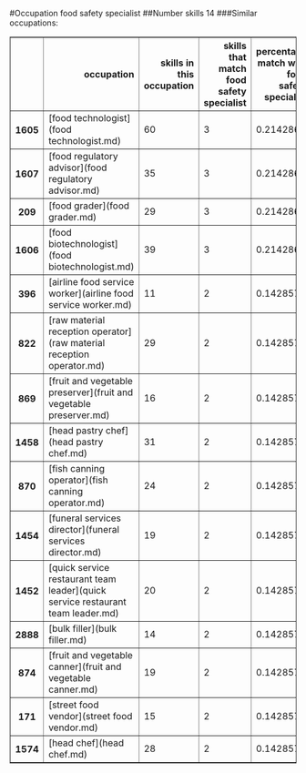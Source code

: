 #Occupation food safety specialist
##Number skills 14
###Similar occupations:
<table border="1" class="dataframe">
  <thead>
    <tr style="text-align: right;">
      <th></th>
      <th>occupation</th>
      <th>skills in this occupation</th>
      <th>skills that match food safety specialist</th>
      <th>percentage match with food safety specialist</th>
      <th>skills not in food safety specialist</th>
    </tr>
  </thead>
  <tbody>
    <tr>
      <th>1605</th>
      <td>[food technologist](food technologist.md)</td>
      <td>60</td>
      <td>3</td>
      <td>0.214286</td>
      <td>57</td>
    </tr>
    <tr>
      <th>1607</th>
      <td>[food regulatory advisor](food regulatory advisor.md)</td>
      <td>35</td>
      <td>3</td>
      <td>0.214286</td>
      <td>32</td>
    </tr>
    <tr>
      <th>209</th>
      <td>[food grader](food grader.md)</td>
      <td>29</td>
      <td>3</td>
      <td>0.214286</td>
      <td>26</td>
    </tr>
    <tr>
      <th>1606</th>
      <td>[food biotechnologist](food biotechnologist.md)</td>
      <td>39</td>
      <td>3</td>
      <td>0.214286</td>
      <td>36</td>
    </tr>
    <tr>
      <th>396</th>
      <td>[airline food service worker](airline food service worker.md)</td>
      <td>11</td>
      <td>2</td>
      <td>0.142857</td>
      <td>9</td>
    </tr>
    <tr>
      <th>822</th>
      <td>[raw material reception operator](raw material reception operator.md)</td>
      <td>29</td>
      <td>2</td>
      <td>0.142857</td>
      <td>27</td>
    </tr>
    <tr>
      <th>869</th>
      <td>[fruit and vegetable preserver](fruit and vegetable preserver.md)</td>
      <td>16</td>
      <td>2</td>
      <td>0.142857</td>
      <td>14</td>
    </tr>
    <tr>
      <th>1458</th>
      <td>[head pastry chef](head pastry chef.md)</td>
      <td>31</td>
      <td>2</td>
      <td>0.142857</td>
      <td>29</td>
    </tr>
    <tr>
      <th>870</th>
      <td>[fish canning operator](fish canning operator.md)</td>
      <td>24</td>
      <td>2</td>
      <td>0.142857</td>
      <td>22</td>
    </tr>
    <tr>
      <th>1454</th>
      <td>[funeral services director](funeral services director.md)</td>
      <td>19</td>
      <td>2</td>
      <td>0.142857</td>
      <td>17</td>
    </tr>
    <tr>
      <th>1452</th>
      <td>[quick service restaurant team leader](quick service restaurant team leader.md)</td>
      <td>20</td>
      <td>2</td>
      <td>0.142857</td>
      <td>18</td>
    </tr>
    <tr>
      <th>2888</th>
      <td>[bulk filler](bulk filler.md)</td>
      <td>14</td>
      <td>2</td>
      <td>0.142857</td>
      <td>12</td>
    </tr>
    <tr>
      <th>874</th>
      <td>[fruit and vegetable canner](fruit and vegetable canner.md)</td>
      <td>19</td>
      <td>2</td>
      <td>0.142857</td>
      <td>17</td>
    </tr>
    <tr>
      <th>171</th>
      <td>[street food vendor](street food vendor.md)</td>
      <td>15</td>
      <td>2</td>
      <td>0.142857</td>
      <td>13</td>
    </tr>
    <tr>
      <th>1574</th>
      <td>[head chef](head chef.md)</td>
      <td>28</td>
      <td>2</td>
      <td>0.142857</td>
      <td>26</td>
    </tr>
  </tbody>
</table>
